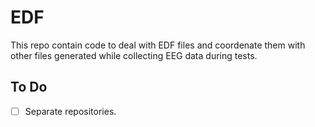 EDF
===

This repo contain code to deal with EDF files and coordenate them with other files generated while collecting EEG data during tests.

To Do
-----

- [ ] Separate repositories.
